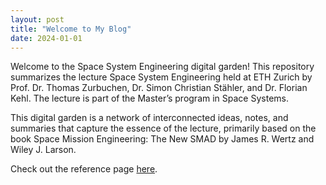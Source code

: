 ```yaml
---
layout: post
title: "Welcome to My Blog"
date: 2024-01-01
---
```


Welcome to the Space System Engineering digital garden! This repository summarizes the lecture Space System Engineering held at ETH Zurich by Prof. Dr. Thomas Zurbuchen, Dr. Simon Christian Stähler, and Dr. Florian Kehl. The lecture is part of the Master’s program in Space Systems.

This digital garden is a network of interconnected ideas, notes, and summaries that capture the essence of the lecture, primarily based on the book Space Mission Engineering: The New SMAD by James R. Wertz and Wiley J. Larson.

Check out the reference page [here](https://d33pk3rn3l.github.io/sse_page/).
